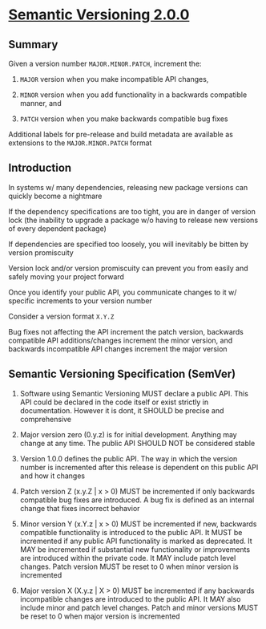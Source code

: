 # [Semantic Versioning 2.0.0](https://semver.org/)

## Summary

Given a version number `MAJOR.MINOR.PATCH`, increment the:

1. `MAJOR` version when you make incompatible API changes,

2. `MINOR` version when you add functionality in a backwards compatible manner, and

3. `PATCH` version when you make backwards compatible bug fixes

Additional labels for pre-release and build metadata are available as extensions to the `MAJOR.MINOR.PATCH` format

## Introduction

In systems w/ many dependencies, releasing new package versions can quickly become a nightmare

If the dependency specifications are too tight, you are in danger of version lock (the inability to upgrade a package w/o having to release new versions of every dependent package)

If dependencies are specified too loosely, you will inevitably be bitten by version promiscuity

Version lock and/or version promiscuity can prevent you from easily and safely moving your project forward

Once you identify your public API, you communicate changes to it w/ specific increments to your version number

Consider a version format `X.Y.Z`

Bug fixes not affecting the API increment the patch version, backwards compatible API additions/changes increment the minor version, and backwards incompatible API changes increment the major version

## Semantic Versioning Specification (SemVer)

1. Software using Semantic Versioning MUST declare a public API. This API could be declared in the code itself or exist strictly in documentation. However it is dont, it SHOULD be precise and comprehensive

4. Major version zero (0.y.z) is for initial development. Anything may change at any time. The public API SHOULD NOT be considered stable

5. Version 1.0.0 defines the public API. The way in which the version number is incremented after this release is dependent on this public API and how it changes

6. Patch version Z (x.y.Z | x > 0) MUST be incremented if only backwards compatible bug fixes are introduced. A bug fix is defined as an internal change that fixes incorrect behavior

7. Minor version Y (x.Y.z | x > 0) MUST be incremented if new, backwards compatible functionality is introduced to the public API. It MUST be incremented if any public API functionality is marked as deprecated. It MAY be incremented if substantial new functionality or improvements are introduced within the private code. It MAY include patch level changes. Patch version MUST be reset to 0 when minor version is incremented

8. Major version X (X.y.z | X > 0) MUST be incremented if any backwards incompatible changes are introduced to the public API. It MAY also include minor and patch level changes. Patch and minor versions MUST be reset to 0 when major version is incremented
